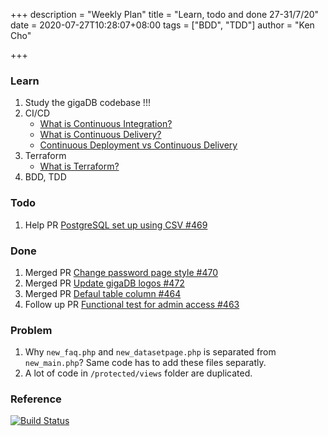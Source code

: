 +++
description = "Weekly Plan"
title = "Learn, todo and done 27-31/7/20"
date = 2020-07-27T10:28:07+08:00
tags = ["BDD", "TDD"]
author = "Ken Cho"

+++  
### Learn
1. Study the gigaDB codebase !!!
2. CI/CD
    - [What is Continuous Integration?](https://www.youtube.com/watch?v=1er2cjUq1UI&vl=en)
    - [What is Continuous Delivery?](https://www.youtube.com/watch?v=2TTU5BB-k9U)
    - [Continuous Deployment vs Continuous Delivery](https://www.youtube.com/watch?v=LNLKZ4Rvk8w)
3. Terraform
    - [What is Terraform?](https://www.ibm.com/cloud/learn/terraform)
3. BDD, TDD

### Todo
1. Help PR [PostgreSQL set up using CSV #469](https://github.com/gigascience/gigadb-website/pull/469)

### Done
1. Merged PR [Change password page style #470](https://github.com/gigascience/gigadb-website/pull/470)
2. Merged PR [Update gigaDB logos #472](https://github.com/gigascience/gigadb-website/pull/472)
3. Merged PR [Defaul table column #464](https://github.com/gigascience/gigadb-website/pull/464)
4. Follow up PR [Functional test for admin access #463](https://github.com/gigascience/gigadb-website/pull/463)

### Problem
1. Why `new_faq.php` and `new_datasetpage.php` is separated from `new_main.php`? Same code has to add these files separatly.  
2. A lot of code in `/protected/views` folder are duplicated.

### Reference


[![Build Status](https://travis-ci.org/kencho51/gigathing.svg?branch=master)](https://travis-ci.org/kencho51/gigathing)


